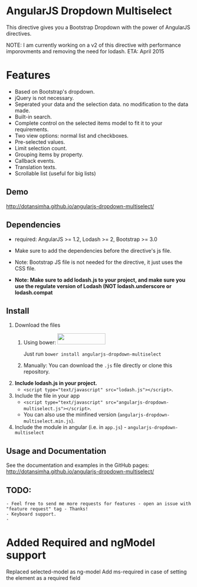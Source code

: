 # AngularJS Dropdown Multiselect
This directive gives you a Bootstrap Dropdown with the power of AngularJS directives.

NOTE: I am currently working on a v2 of this directive with performance imporovments and removing the need for lodash. ETA: April 2015

# Features
- Based on Bootstrap's dropdown.
- jQuery is not necessary.
- Seperated your data and the selection data. no modification to the data made.
- Built-in search.
- Complete control on the selected items model to fit it to your requirements.
- Two view options: normal list and checkboxes.
- Pre-selected values.
- Limit selection count.
- Grouping items by property.
- Callback events.
- Translation texts.
- Scrollable list (useful for big lists)

## Demo
http://dotansimha.github.io/angularjs-dropdown-multiselect/

## Dependencies
- required: AngularJS >= 1.2, Lodash >= 2, Bootstrap >= 3.0

- Make sure to add the dependencies before the directive's js file. 
- Note: Bootstrap JS file is not needed for the directive, it just uses the CSS file.
- **Note: Make sure to add lodash.js to your project, and make sure you use the regulate version of Lodash (NOT lodash.underscore or lodash.compat**

## Install
1. Download the files
	1. Using bower: <img src="http://benschwarz.github.io/bower-badges/badge@2x.png" width="130" height="30"> 
	
		Just run `bower install angularjs-dropdown-multiselect`
	2. Manually:
		You can download the `.js` file directly or clone this repository.
2. **Include lodash.js in your project.**
	- `<script type="text/javascript" src="lodash.js"></script>`.
3. Include the file in your app
	- `<script type="text/javascript" src="angularjs-dropdown-multiselect.js"></script>`.
	- You can also use the minfined version (`angularjs-dropdown-multiselect.min.js`).
4. Include the module in angular (i.e. in `app.js`) - `angularjs-dropdown-multiselect`


## Usage and Documentation
See the documentation and examples in the GitHub pages:
http://dotansimha.github.io/angularjs-dropdown-multiselect/

## TODO:
	- Feel free to send me more requests for features - open an issue with "feature request" tag - Thanks!
	- Keyboard support.
	- 
# Added Required and ngModel support
Replaced selected-model as ng-model
Add ms-required in case of setting the element as a required field
